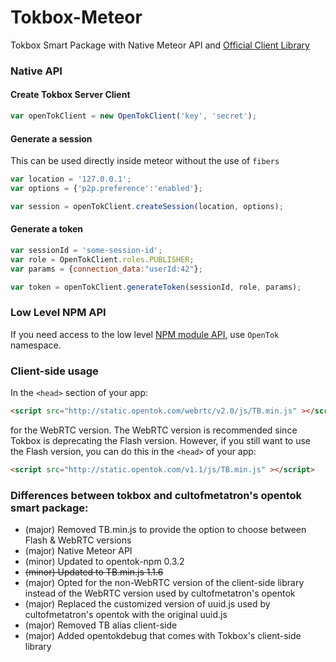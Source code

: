 Tokbox-Meteor
==============

Tokbox Smart Package with Native Meteor API and [Official Client Library](http://static.opentok.com/v1.1/js/TB.min.js)

### Native API

#### Create Tokbox Server Client

~~~ js
var openTokClient = new OpenTokClient('key', 'secret');
~~~

#### Generate a session

This can be used directly inside meteor without the use of `fibers`
~~~ js
var location = '127.0.0.1';
var options = {'p2p.preference':'enabled'};

var session = openTokClient.createSession(location, options);
~~~

#### Generate a token 

~~~ js
var sessionId = 'some-session-id';
var role = OpenTokClient.roles.PUBLISHER;
var params = {connection_data:"userId:42"};

var token = openTokClient.generateToken(sessionId, role, params);
~~~

### Low Level NPM API

If you need access to the low level [NPM module API](https://github.com/opentok/opentok-node), use `OpenTok` namespace.

### Client-side usage

In the `<head>` section of your app:

~~~ html
<script src="http://static.opentok.com/webrtc/v2.0/js/TB.min.js" ></script>
~~~

for the WebRTC version. The WebRTC version is recommended since Tokbox is deprecating the Flash version. However, if you still want to use the Flash version, you can do this in the `<head>` of your app:

~~~ html
<script src="http://static.opentok.com/v1.1/js/TB.min.js" ></script>
~~~

### Differences between tokbox and cultofmetatron's opentok smart package:

  + (major) Removed TB.min.js to provide the option to choose between Flash & WebRTC versions
  + (major) Native Meteor API
  + (minor) Updated to opentok-npm 0.3.2
  + ~~(minor) Updated to TB.min.js 1.1.6~~
  + (major) Opted for the non-WebRTC version of the client-side library instead of the WebRTC version used by cultofmetatron's opentok
  + (major) Replaced the customized version of uuid.js used by cultofmetatron's opentok with the original uuid.js
  + (major) Removed TB alias client-side
  + (major) Added opentokdebug that comes with Tokbox's client-side library